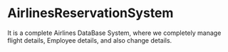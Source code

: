 # AirlinesReservationSystem
It is a complete Airlines DataBase System, where we completely manage flight details, Employee details, and also change details.
